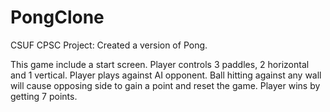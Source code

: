 # PongClone
CSUF CPSC Project: Created a version of Pong.

This game include a start screen.
Player controls 3 paddles, 2 horizontal and 1 vertical.
Player plays against AI opponent.
Ball hitting against any wall will cause opposing side to gain a point and reset the game.
Player wins by getting 7 points.
